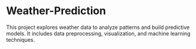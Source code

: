 # Weather-Prediction
This project explores weather data to analyze patterns and build predictive models. It includes data preprocessing, visualization, and machine learning techniques.
